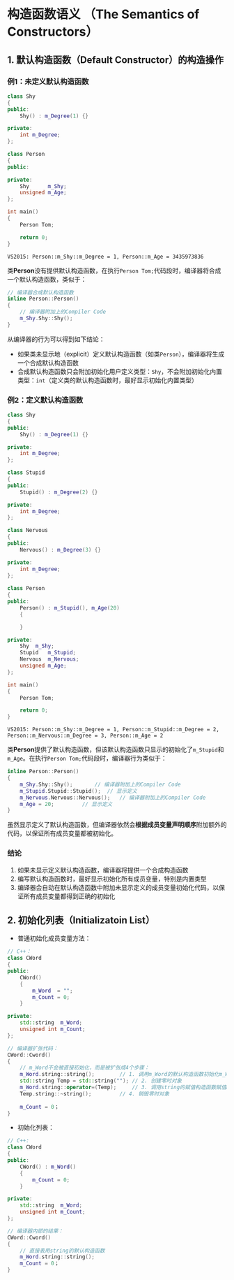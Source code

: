 # 构造函数语义 （The Semantics of Constructors）

## 1. 默认构造函数（Default Constructor）的构造操作
### 例1：未定义默认构造函数
```C++
class Shy
{
public:
	Shy() : m_Degree(1) {}

private:
	int m_Degree;
};

class Person
{
public:

private:
	Shy      m_Shy;
	unsigned m_Age;
};

int main()
{
	Person Tom;

	return 0;
}
```
```
VS2015: Person::m_Shy::m_Degree = 1, Person::m_Age = 3435973836
```

类**Person**没有提供默认构造函数，在执行`Person Tom;`代码段时，编译器将合成一个默认构造函数，类似于：
```C++
// 编译器合成默认构造函数
inline Person::Person()
{
	// 编译器附加上的Compiler Code
	m_Shy.Shy::Shy();
}
```
从编译器的行为可以得到如下结论：
* 如果类未显示地（explicit）定义默认构造函数（如类`Person`），编译器将生成一个合成默认构造函数
* 合成默认构造函数只会附加初始化用户定义类型：`Shy`，不会附加初始化内置类型：`int`（定义类的默认构造函数时，最好显示初始化内置类型）

### 例2：定义默认构造函数
```C++
class Shy
{
public:
	Shy() : m_Degree(1) {}

private:
	int m_Degree;
};

class Stupid
{ 
public: 
	Stupid() : m_Degree(2) {}

private:
	int m_Degree;
};

class Nervous
{
public:
	Nervous() : m_Degree(3) {}

private:
	int m_Degree;
};
 
class Person
{
public:
	Person() : m_Stupid(), m_Age(20)
	{

	}

private:
	Shy	 m_Shy;
	Stupid   m_Stupid;
	Nervous  m_Nervous;
	unsigned m_Age;
};

int main()
{
	Person Tom;

	return 0;
}
```
```
VS2015: Person::m_Shy::m_Degree = 1, Person::m_Stupid::m_Degree = 2, Person::m_Nervous::m_Degree = 3, Person::m_Age = 2
```

类**Person**提供了默认构造函数，但该默认构造函数只显示的初始化了`m_Stupid`和`m_Age`。在执行`Person Tom;`代码段时，编译器行为类似于：
```C++
inline Person::Person()
{
	m_Shy.Shy::Shy();		// 编译器附加上的Compiler Code
	m_Stupid.Stupid::Stupid();	// 显示定义
	m_Nervous.Nervous::Nervous();	// 编译器附加上的Compiler Code
	m_Age = 20;			// 显示定义
}
```
虽然显示定义了默认构造函数，但编译器依然会**根据成员变量声明顺序**附加额外的代码，以保证所有成员变量都被初始化。

### 结论
1. 如果未显示定义默认构造函数，编译器将提供一个合成构造函数
2. 编写默认构造函数时，最好显示初始化所有成员变量，特别是内置类型
3. 编译器会自动在默认构造函数中附加未显示定义的成员变量初始化代码，以保证所有成员变量都得到正确的初始化

## 2. 初始化列表（Initializatoin List）
* 普通初始化成员变量方法：
```C++
// C++：
class CWord
{
public:
	CWord()
	{
		m_Word  = "";
		m_Count = 0;
	}

private:
	std::string  m_Word;
	unsigned int m_Count;
};

// 编译器扩张代码：
CWord::Cword()
{
	// m_Word不会被直接初始化，而是被扩张成4个步骤：
	m_Word.string::string();		// 1. 调用m_Word的默认构造函数初始化m_Word
	std::string Temp = std::string("");	// 2. 创建零时对象
	m_Word.string::operator=(Temp);		// 3. 调用string的赋值构造函数赋值m_Word
	Temp.string::~string();			// 4. 销毁零时对象
	
	m_Count = 0；
}
```
* 初始化列表：
```C++
// C++:
class CWord
{
public:
	CWord() : m_Word()
	{
		m_Count = 0;
	}

private:
	std::string  m_Word;
	unsigned int m_Count;
};

// 编译器内部的结果：
CWord::Cword()
{
	// 直接表用string的默认构造函数
	m_Word.string::string();
	m_Count = 0；
}
```
